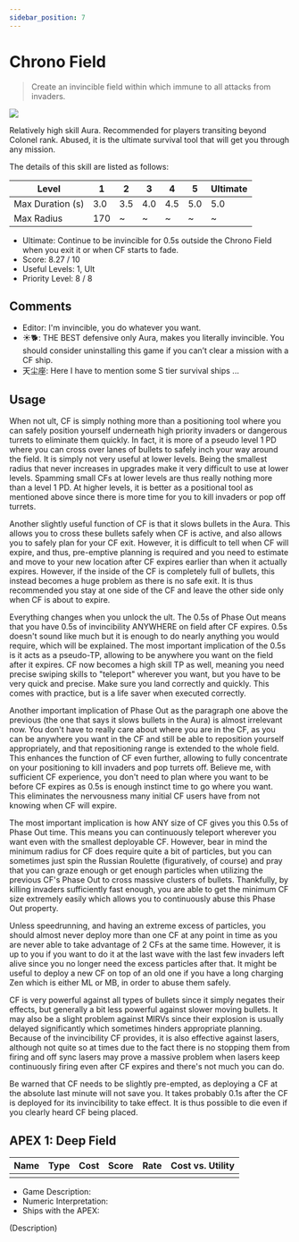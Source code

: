 ```yaml
---
sidebar_position: 7
---
```


# Chrono Field

> Create an invincible field within which immune to all attacks from invaders.

<img src="/terms/cf.png" style={{zoom:1.25}}/>

Relatively high skill Aura. Recommended for players transiting beyond Colonel rank. Abused, it is the ultimate survival tool that will get you through any mission.

The details of this skill are listed as follows:

| Level            | 1    | 2    | 3    | 4    | 5    | Ultimate |
| ---------------- | ---- | ---- | ---- | ---- | ---- | -------- |
| Max Duration (s) | 3.0  | 3.5  | 4.0  | 4.5  | 5.0  | 5.0      |
| Max Radius       | 170  | ~    | ~    | ~    | ~    | ~        |

- Ultimate: Continue to be invincible for 0.5s outside the Chrono Field when you exit it or when CF starts to fade.
- Score: 8.27 / 10
- Useful Levels: 1, Ult
- Priority Level: 8 / 8

## Comments

- Editor: I'm invincible, you do whatever you want.
- ☀🐕: THE BEST defensive only Aura, makes you literally invincible. You should consider uninstalling this game if you can’t clear a mission with a CF ship.
- 天尘座: Here I have to mention some S tier survival ships ...

## Usage

When not ult, CF is simply nothing more than a positioning tool where you can safely position yourself underneath high priority invaders or dangerous turrets to eliminate them quickly. In fact, it is more of a pseudo level 1 PD where you can cross over lanes of bullets to safely inch your way around the field. It is simply not very useful at lower levels. Being the smallest radius that never increases in upgrades make it very difficult to use at lower levels. Spamming small CFs at lower levels are thus really nothing more than a level 1 PD. At higher levels, it is better as a positional tool as mentioned above since there is more time for you to kill invaders or pop off turrets.

Another slightly useful function of CF is that it slows bullets in the Aura. This allows you to cross these bullets safely when CF is active, and also allows you to safely plan for your CF exit. However, it is difficult to tell when CF will expire, and thus, pre-emptive planning is required and you need to estimate and move to your new location after CF expires earlier than when it actually expires. However, if the inside of the CF is completely full of bullets, this instead becomes a huge problem as there is no safe exit. It is thus recommended you stay at one side of the CF and leave the other side only when CF is about to expire.

Everything changes when you unlock the ult. The 0.5s of Phase Out means that you have 0.5s of invincibility ANYWHERE on field after CF expires. 0.5s doesn't sound like much but it is enough to do nearly anything you would require, which will be explained. The most important implication of the 0.5s is it acts as a pseudo-TP, allowing to be anywhere you want on the field after it expires. CF now becomes a high skill TP as well, meaning you need precise swiping skills to "teleport" wherever you want, but you have to be very quick and precise. Make sure you land correctly and quickly. This comes with practice, but is a life saver when executed correctly.

Another important implication of Phase Out as the paragraph one above the previous (the one that says it slows bullets in the Aura) is almost irrelevant now. You don't have to really care about where you are in the CF, as you can be anywhere you want in the CF and still be able to reposition yourself appropriately, and that repositioning range is extended to the whole field. This enhances the function of CF even further, allowing to fully concentrate on your positioning to kill invaders and pop turrets off. Believe me, with sufficient CF experience, you don't need to plan where you want to be before CF expires as 0.5s is enough instinct time to go where you want. This eliminates the nervousness many initial CF users have from not knowing when CF will expire.

The most important implication is how ANY size of CF gives you this 0.5s of Phase Out time. This means you can continuously teleport wherever you want even with the smallest deployable CF. However, bear in mind the minimum radius for CF does require quite a bit of particles, but you can sometimes just spin the Russian Roulette (figuratively, of course) and pray that you can graze enough or get enough particles when utilizing the previous CF's Phase Out to cross massive clusters of bullets. Thankfully, by killing invaders sufficiently fast enough, you are able to get the minimum CF size extremely easily which allows you to continuously abuse this Phase Out property.

Unless speedrunning, and having an extreme excess of particles, you should almost never deploy more than one CF at any point in time as you are never able to take advantage of 2 CFs at the same time. However, it is up to you if you want to do it at the last wave with the last few invaders left alive since you no longer need the excess particles after that. It might be useful to deploy a new CF on top of an old one if you have a long charging Zen which is either ML or MB, in order to abuse them safely.

CF is very powerful against all types of bullets since it simply negates their effects, but generally a bit less powerful against slower moving bullets. It may also be a slight problem against MIRVs since their explosion is usually delayed significantly which sometimes hinders appropriate planning. Because of the invincibility CF provides, it is also effective against lasers, although not quite so at times due to the fact there is no stopping them from firing and off sync lasers may prove a massive problem when lasers keep continuously firing even after CF expires and there's not much you can do.

Be warned that CF needs to be slightly pre-empted, as deploying a CF at the absolute last minute will not save you. It takes probably 0.1s after the CF is deployed for its invincibility to take effect. It is thus possible to die even if you clearly heard CF being placed.

## APEX 1: Deep Field

| Name | Type | Cost | Score | Rate | Cost vs. Utility |
| ---- | ---- | ---- | ----- | ---- | ---------------- |
|      |      |      |       |      |                  |

- Game Description:
- Numeric Interpretation:
- Ships with the APEX:

(Description)


